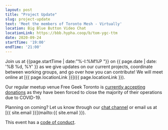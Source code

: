 ```yaml
---
layout: post
title: "Project Update"
slug: project-update
text: 'Meet the members of Toronto Mesh - Virtually'
location: Big Blue Button Video Chat
locationLink: https://bbb.hypha.coop/b/tom-ygc-ttm
date: 2020-09-24
startTime: '19:00'
endTime: '21:00'
---
```


Join us at {{page.startTime | date:"%-I:%M%P "}} on {{ page.date | date: '%B %d, %Y' }} as we  give updates on our current projects, coordinate between working groups, and go over how you can contribute!
We will meet online at [{{ page.locationLink }}]({{ page.locationLink }}).

Our regular meetup venue Free Geek Toronto is [currently accepting donations](https://www.freegeektoronto.org/donate/) as they have been forced to close the majority of their operations due to COVID-19.

Planning on coming? Let us know through our [chat channel](https://chat.tomesh.net/#/room/#tomesh:tomesh.net) or email us at [{{ site.email }}](mailto:{{ site.email }}).

This event has a [code of conduct](/code-of-conduct/).
